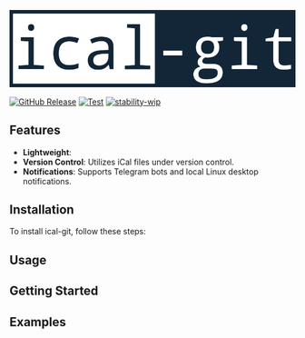<p align="center"><img alt="go-srs" src="logo.png"/></p>

[![GitHub Release](https://img.shields.io/badge/built_with-Go-00ADD8.svg?style=flat)]()
[![Test](https://github.com/revelaction/ical-git/actions/workflows/test.yml/badge.svg)](https://github.com/revelaction/ical-git/actions/workflows/test.yml)
[![stability-wip](https://img.shields.io/badge/stability-WIP-f4d03f.svg?style=flat)]()

## Features

- **Lightweight**:
- **Version Control**: Utilizes iCal files under version control.
- **Notifications**: Supports Telegram bots and local Linux desktop notifications.

## Installation

To install ical-git, follow these steps:

## Usage

## Getting Started


## Examples



